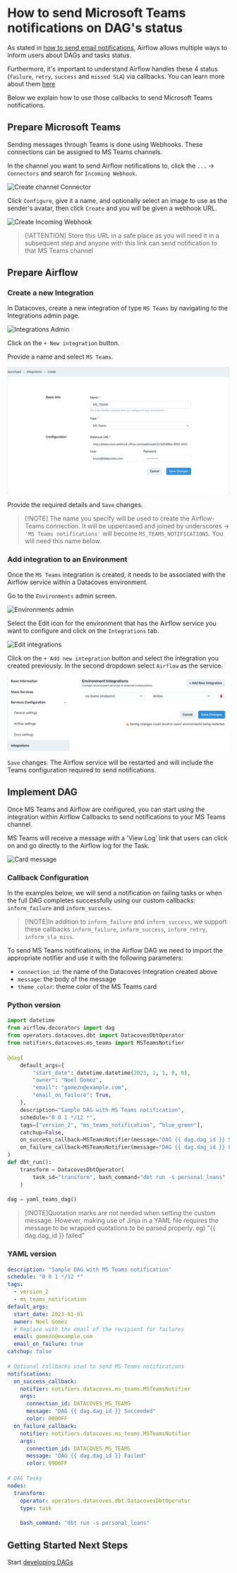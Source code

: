 # How to send Microsoft Teams notifications on DAG's status

As stated in [how to send email notifications](/how-tos/airflow/send-emails.md), Airflow allows multiple ways to inform users about DAGs and tasks status.

Furthermore, it's important to understand Airflow handles these 4 status (`failure`, `retry`, `success` and `missed SLA`) via callbacks. You can learn more about them [here](https://airflow.apache.org/docs/apache-airflow/2.2.1/logging-monitoring/callbacks.html)

Below we explain how to use those callbacks to send Microsoft Teams notifications.

## Prepare Microsoft Teams

Sending messages through Teams is done using Webhooks. These connections can be assigned to MS Teams channels.

In the channel you want to send Airflow notifications to, click the `...` -> `Connectors` and search for `Incoming Webhook`.

![Create channel Connector](./assets/create-channel-connector.png)

Click `Configure`, give it a name, and optionally select an image to use as the sender's avatar, then click `Create` and you will be given a webhook URL.

![Create Incoming Webhook](./assets/create-incoming-webhook.png)

> [!ATTENTION] Store this URL in a safe place as you will need it in a subsequent step and anyone with this link can send notification to that MS Teams channel

## Prepare Airflow

### Create a new Integration

In Datacoves, create a new integration of type `MS Teams` by navigating to the Integrations admin page.

![Integrations Admin](./assets/menu_integrations.gif)

Click on the `+ New integration` button.

Provide a name and select `MS Teams`.

![Save Integration](./assets/save_msteams_integration.png)

Provide the required details and `Save` changes.

> [!NOTE] The name you specify will be used to create the Airflow-Teams connection. It will be uppercased and joined by underscores -> `'MS Teams notifications'` will become `MS_TEAMS_NOTIFICATIONS`. You will need this name below.

### Add integration to an Environment

Once the `MS Teams` integration is created, it needs to be associated with the Airflow service within a Datacoves environment.

Go to the `Environments` admin screen.

![Environments admin](./assets/menu_environments.gif)

Select the Edit icon for the environment that has the Airflow service you want to configure and click on the `Integrations` tab.

![Edit integrations](./assets/edit_integrations.png)

Click on the `+ Add new integration` button and select the integration you created previously. In the second dropdown select `Airflow` as the service.

![Add integration](./assets/add_msteams_integration.png)

`Save` changes. The Airflow service will be restarted and will include the Teams configuration required to send notifications.

## Implement DAG

Once MS Teams and Airflow are configured, you can start using the integration within Airflow Callbacks to send notifications to your MS Teams channel.

MS Teams will receive a message with a 'View Log' link that users can click on and go directly to the Airflow log for the Task.

![Card message](./assets/teams-card-message.png)

### Callback Configuration

In the examples below, we will send a notification on failing tasks or when the full DAG completes successfully using our custom callbacks: `inform_failure` and `inform_success`.

> [!NOTE]In addition to `inform_failure` and `inform_success`, we support these callbacks `inform_failure`, `inform_success`, `inform_retry`, `inform_sla_miss`.

To send MS Teams notifications, in the Airflow DAG we need to import the appropriate notifier and use it with the following parameters:

- `connection_id`: the name of the Datacoves Integration created above
- `message`: the body of the message
- `theme_color`: theme color of the MS Teams card

### Python version

```python
import datetime
from airflow.decorators import dag
from operators.datacoves.dbt import DatacovesDbtOperator
from notifiers.datacoves.ms_teams import MSTeamsNotifier

@dag(
    default_args={
        "start_date": datetime.datetime(2023, 1, 1, 0, 0),
        "owner": "Noel Gomez",
        "email": "gomezn@example.com",
        "email_on_failure": True,
    },
    description="Sample DAG with MS Teams notification",
    schedule="0 0 1 */12 *",
    tags=["version_2", "ms_teams_notification", "blue_green"],
    catchup=False,
    on_success_callback=MSTeamsNotifier(message="DAG {{ dag.dag_id }} Succeeded"),
    on_failure_callback=MSTeamsNotifier(message="DAG {{ dag.dag_id }} Failed"),
)
def dbt_run():
    transform = DatacovesDbtOperator(
        task_id="transform", bash_command="dbt run -s personal_loans"
    )

dag = yaml_teams_dag()
```

> [!NOTE]Quotation marks are not needed when setting the custom message. However, making use of Jinja in a YAML file requires the message to be wrapped quotations to be parsed properly. eg) "{{ dag.dag_id }} failed"

### YAML version

```yaml
description: "Sample DAG with MS Teams notification"
schedule: "0 0 1 */12 *"
tags:
  - version_2
  - ms_teams_notification
default_args:
  start_date: 2023-01-01
  owner: Noel Gomez
  # Replace with the email of the recipient for failures
  email: gomezn@example.com
  email_on_failure: true
catchup: false

# Optional callbacks used to send MS Teams notifications
notifications:
  on_success_callback:
    notifier: notifiers.datacoves.ms_teams.MSTeamsNotifier
    args:
      connection_id: DATACOVES_MS_TEAMS
      message: "DAG {{ dag.dag_id }} Succeeded"
      color: 0000FF
  on_failure_callback:
    notifier: notifiers.datacoves.ms_teams.MSTeamsNotifier
    args:
      connection_id: DATACOVES_MS_TEAMS
      message: "DAG {{ dag.dag_id }} Failed"
      color: 9900FF

# DAG Tasks
nodes:
  transform:
    operator: operators.datacoves.dbt.DatacovesDbtOperator
    type: task

    bash_command: "dbt run -s personal_loans"
```

## Getting Started Next Steps

Start [developing DAGs](getting-started/Admin/creating-airflow-dags.md)
